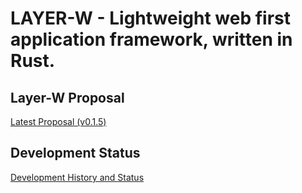 # LAYER-W - Lightweight web first application framework, written in Rust.

## Layer-W Proposal

[Latest Proposal (v0.1.5)](/engine/research/beta/layerwV0.1.4.md)

## Development Status

[Development History and Status](/engine/research/beta/history.md)
